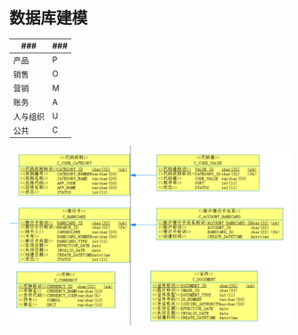 # 数据库建模


###|###
---|---
产品|P
销售|O
营销|M
账务|A
人与组织|U
公共|C

![](../image/backend/3cd350bd-2393-4168-8d1d-45f00aa749f8.png)